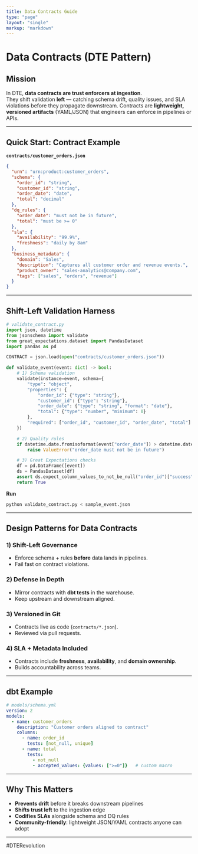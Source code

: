 ```yaml
---
title: Data Contracts Guide
type: "page"
layout: "single"
markup: "markdown"
---
```


# Data Contracts (DTE Pattern)

## Mission

In DTE, **data contracts are trust enforcers at ingestion**.  
They shift validation **left** — catching schema drift, quality issues, and SLA violations before they propagate downstream. Contracts are **lightweight, versioned artifacts** (YAML/JSON) that engineers can enforce in pipelines or APIs.

---

## Quick Start: Contract Example

**`contracts/customer_orders.json`**

```json
{
  "urn": "urn:product:customer_orders",
  "schema": {
    "order_id": "string",
    "customer_id": "string",
    "order_date": "date",
    "total": "decimal"
  },
  "dq_rules": {
    "order_date": "must not be in future",
    "total": "must be >= 0"
  },
  "sla": {
    "availability": "99.9%",
    "freshness": "daily by 8am"
  },
  "business_metadata": {
    "domain": "Sales",
    "description": "Captures all customer order and revenue events.",
    "product_owner": "sales-analytics@company.com",
    "tags": ["sales", "orders", "revenue"]
  }
}
```

---

## Shift-Left Validation Harness

```python
# validate_contract.py
import json, datetime
from jsonschema import validate
from great_expectations.dataset import PandasDataset
import pandas as pd

CONTRACT = json.load(open("contracts/customer_orders.json"))

def validate_event(event: dict) -> bool:
    # 1) Schema validation
    validate(instance=event, schema={
        "type": "object",
        "properties": {
            "order_id": {"type": "string"},
            "customer_id": {"type": "string"},
            "order_date": {"type": "string", "format": "date"},
            "total": {"type": "number", "minimum": 0}
        },
        "required": ["order_id", "customer_id", "order_date", "total"]
    })

    # 2) Quality rules
    if datetime.date.fromisoformat(event["order_date"]) > datetime.date.today():
        raise ValueError("order_date must not be in future")

    # 3) Great Expectations checks
    df = pd.DataFrame([event])
    ds = PandasDataset(df)
    assert ds.expect_column_values_to_not_be_null("order_id")["success"]
    return True
```

**Run**
```bash
python validate_contract.py < sample_event.json
```

---

## Design Patterns for Data Contracts

### 1) Shift-Left Governance
- Enforce schema + rules **before** data lands in pipelines.  
- Fail fast on contract violations.  

### 2) Defense in Depth
- Mirror contracts with **dbt tests** in the warehouse.  
- Keep upstream and downstream aligned.  

### 3) Versioned in Git
- Contracts live as code (`contracts/*.json`).  
- Reviewed via pull requests.  

### 4) SLA + Metadata Included
- Contracts include **freshness**, **availability**, and **domain ownership**.  
- Builds accountability across teams.  

---

## dbt Example

```yaml
# models/schema.yml
version: 2
models:
  - name: customer_orders
    description: "Customer orders aligned to contract"
    columns:
      - name: order_id
        tests: [not_null, unique]
      - name: total
        tests:
          - not_null
          - accepted_values: {values: [">=0"]}   # custom macro
```

---

## Why This Matters

- **Prevents drift** before it breaks downstream pipelines  
- **Shifts trust left** to the ingestion edge  
- **Codifies SLAs** alongside schema and DQ rules  
- **Community-friendly**: lightweight JSON/YAML contracts anyone can adopt  

---

#DTERevolution
